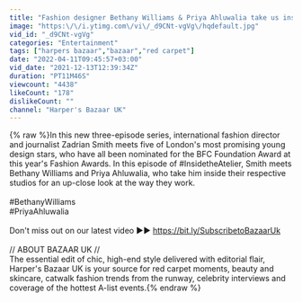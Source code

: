 ```yaml
---
title: "Fashion designer Bethany Williams & Priya Ahluwalia take us inside their studios| Inside the Atelier"
image: "https:\/\/i.ytimg.com\/vi\/_d9CNt-vgVg\/hqdefault.jpg"
vid_id: "_d9CNt-vgVg"
categories: "Entertainment"
tags: ["harpers bazaar","bazaar","red carpet"]
date: "2022-04-11T09:45:57+03:00"
vid_date: "2021-12-13T12:39:34Z"
duration: "PT11M46S"
viewcount: "4438"
likeCount: "178"
dislikeCount: ""
channel: "Harper's Bazaar UK"
---
```

{% raw %}In this new three-episode series, international fashion director and journalist Zadrian Smith meets five of London's most promising young design stars, who have all been nominated for the BFC Foundation Award at this year's Fashion Awards. In this episode of #InsidetheAtelier, Smith meets Bethany Williams and Priya Ahluwalia, who take him inside their respective studios for an up-close look at the way they work.<br /><br />#BethanyWilliams<br />#PriyaAhluwalia<br /><br />Don't miss out on our latest video  ►► <a rel="nofollow" target="blank" href="https://bit.ly/SubscribetoBazaarUk">https://bit.ly/SubscribetoBazaarUk</a><br /><br />// ABOUT BAZAAR UK //<br />The essential edit of chic, high-end style delivered with editorial flair, Harper's Bazaar UK is your source for red carpet moments, beauty and skincare, catwalk fashion trends from the runway, celebrity interviews and coverage of the hottest A-list events.{% endraw %}
